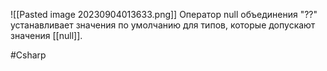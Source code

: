 ![[Pasted image 20230904013633.png]]
Оператор null объединения "??" устанавливает значения по умолчанию для типов, которые допускают значения [[null]].

#Csharp 